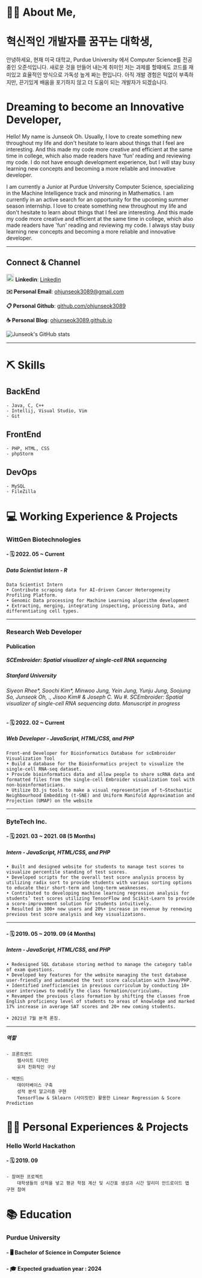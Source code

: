 💁🏻 About Me, 
======================

# 혁신적인 개발자를 꿈꾸는 대학생,

안녕하세요, 현재 미국 대학교, Purdue University 에서 Computer Science를 전공 중인 오준석입니다.
새로운 것을 만들어 내는게 취미인 저는 과제를 할때에도 코드를 재미있고 효율적인 방식으로 가독성 높게 짜는 편입니다.
아직 개발 경험은 턱없이 부족하지만, 끈기있게 배움을 포기하지 않고 더 도움이 되는 개발자가 되겠습니다.

# Dreaming to become an Innovative Developer,

Hello! My name is Junseok Oh.
Usually, I love to create something new throughout my life and don't hesitate to learn about
things that I feel are interesting. And this made my code more creative and efficient at the same time in college,
which also made readers have 'fun' reading and reviewing my code.
I do not have enough development experience, but I will stay busy learning new concepts and becoming a more reliable and innovative developer.

I am currently a Junior at Purdue University Computer Science, specializing in the Machine Intelligence track and minoring in Mathematics. I am currently in an active search for an opportunity for the upcoming summer season internship. I love to create something new throughout my life and don't hesitate to learn about things that I feel are interesting. And this made my code more creative and efficient at the same time in college, which also made readers have 'fun' reading and reviewing my code. I always stay busy learning new concepts and becoming a more reliable and innovative developer.

* * *
## Connect & Channel 
<img src='https://user-images.githubusercontent.com/50987316/163688697-676962b1-acc0-45dc-8744-6370aae63b89.png' style='width: 20px'> **Linkedin**: [Linkedin](https://www.linkedin.com/in/junseok-oh-38789b178/)

**✉️ Personal Email**:   [ohjunseok3089@gmail.com](ohjunseok3089@gmail.com)

**📋 Personal Github**:  [github.com/ohjunseok3089](https://github.com/ohjunseok3089)

**☕️ Personal Blog**:    [ohjunseok3089.github.io](https://ohjunseok3089.github.io)

![Junseok's GitHub stats](https://github-readme-stats.vercel.app/api?username=ohjunseok3089&theme=dark&show_icons=true)

* * *
⛏️ Skills
======================
## BackEnd
    - Java, C, C++
    - Intellij, Visual Studio, Vim
    - Git
## FrontEnd
    - PHP, HTML, CSS
    - phpStorm
## DevOps
    - MySQL
    - FileZilla
    
💻 Working Experience & Projects
======================
### WittGen Biotechnologies
#### - 🗓 2022. 05 ~ Current
##### Data Scientist Intern - R
    Data Scientist Intern 
    • Contribute scraping data for AI-driven Cancer Heterogeneity Profiling Platform.
    • Genomic Data processing for Machine Learning algorithm development
    • Extracting, merging, integrating inspecting, processing Data, and differentiating cell types.
    
<hr/>

### Research Web Developer 
#### Publication
##### SCEmbroider: Spatial visualizer of single-cell RNA sequencing
##### Stanford University
###### Siyeon Rhee*, Soochi Kim*, Minwoo Jung, Yein Jung, Yunju Jung, Soojung So, Junseok Oh, ., Jisoo Kim# & Joseph C. Wu #. SCEmbroider: Spatial visualizer of single-cell RNA sequencing data. Manuscript in progress
####
#### - 🗓 2022. 02 ~ Current
##### Web Developer - JavaScript, HTML/CSS, and PHP
    Front-end Developer for Bioinformatics Database for scEmbroider Visualization Tool
    • Build a database for the Bioinformatics project to visualize the single-cell RNA-seq dataset.
    • Provide bioinformatics data and allow people to share scRNA data and formatted files from the single-cell Embroider visualization tool with non-bioinformaticians.
    • Utilize D3.js tools to make a visual representation of t–Stochastic Neighbourhood Embedding (t-SNE) and Uniform Manifold Approximation and Projection (UMAP) on the website
    
<hr/>

### ByteTech Inc.
#### - 🗓 2021. 03 ~ 2021. 08 (5 Months)
##### Intern - JavaScript, HTML/CSS, and PHP
    • Built and designed website for students to manage test scores to visualize percentile standing of test scores.
    • Developed scripts for the overall test score analysis process by utilizing radix sort to provide students with various sorting options to educate their short-term and long-term weaknesses. 
    • Contributed to developing machine learning regression analysis for students’ test scores utilizing TensorFlow and Scikit-Learn to provide a score-improvement solution for students intuitively.
    • Resulted in 300+ new users and 20%+ increase in revenue by renewing previous test score analysis and key visualizations.
     
<hr/>
   
#### - 🗓 2019. 05 ~ 2019. 09 (4 Months)
##### Intern - JavaScript, HTML/CSS, and PHP
    • Redesigned SQL database storing method to manage the category table of exam questions.
    • Developed key features for the website managing the test database user-friendly and automated the test score calculation with Java/PHP.
    • Identified inefficiencies in previous curriculum by conducting 10+ user interviews to modify the class formation/curriculums.
    • Revamped the previous class formation by shifting the classes from English proficiency level of students to areas of knowledge and marked 17% increase in average SAT scores and 20+ new coming students.

    • 2021년 7월 본격 론칭.
        
<hr/>

##### 역할
    - 프론트엔드
        웹사이트 디자인
        유저 친화적인 구상
        
    - 백엔드
        데이터베이스 구축
        성적 분석 알고리즘 구현
        TensorFlow & Sklearn (사이킷런) 활용한 Linear Regression & Score Prediction

🚴‍♂️ Personal Experiences & Projects
======================
### Hello World Hackathon
#### - 🗓 2019. 09
    - 참여한 프로젝트
        대학생들의 성적을 넣고 평균 학점 계산 및 시간표 생성과 시간 알리미 안드로이드 앱 구현 참여

📚 Education
======================
### Purdue University
#### - 🖥 Bachelor of Science in Computer Science
#### - 🎓 Expected graduation year : 2024

